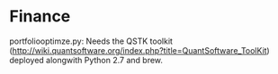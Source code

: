 # Finance

portfoliooptimze.py: Needs the QSTK toolkit (http://wiki.quantsoftware.org/index.php?title=QuantSoftware_ToolKit) deployed alongwith Python 2.7 and brew.
